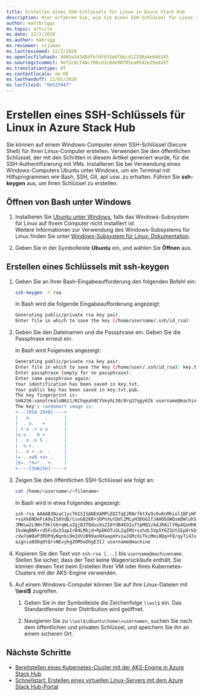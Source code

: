 ```yaml
---
title: Erstellen eines SSH-Schlüssels für Linux in Azure Stack Hub
description: Hier erfahren Sie, wie Sie einen SSH-Schlüssel für Linux in Azure Stack Hub erstellen.
author: mattbriggs
ms.topic: article
ms.date: 12/2/2020
ms.author: mabrigg
ms.reviewer: sijuman
ms.lastreviewed: 12/2/2020
ms.openlocfilehash: 4d85a543484fb7dfd33e6fb6c412198a4e646345
ms.sourcegitcommit: 9ef2cdc748cf00cd3c8de90705ea0542e29ada97
ms.translationtype: HT
ms.contentlocale: de-DE
ms.lasthandoff: 12/02/2020
ms.locfileid: "96525947"
---
```

# <a name="create-an-ssh-key-for-linux-on-azure-stack-hub"></a>Erstellen eines SSH-Schlüssels für Linux in Azure Stack Hub

Sie können auf einem Windows-Computer einen SSH-Schlüssel (Secure Shell) für Ihren Linux-Computer erstellen. Verwenden Sie den öffentlichen Schlüssel, der mit den Schritten in diesem Artikel generiert wurde, für die SSH-Authentifizierung mit VMs. Installieren Sie bei Verwendung eines Windows-Computers Ubuntu unter Windows, um ein Terminal mit Hilfsprogrammen wie Bash, SSH, Git, apt usw. zu erhalten. Führen Sie **ssh-keygen** aus, um Ihren Schlüssel zu erstellen.

## <a name="open-bash-on-windows"></a>Öffnen von Bash unter Windows

1. Installieren Sie [Ubuntu unter Windows](https://www.microsoft.com/en-us/p/ubuntu/9nblggh4msv6?activetab=pivot:overviewtab), falls das Windows-Subsystem für Linux auf Ihrem Computer nicht installiert ist.  
    Weitere Informationen zur Verwendung des Windows-Subsystems für Linux finden Sie unter [Windows-Subsystem für Linux: Dokumentation](/windows/wsl/about).

2. Geben Sie in der Symbolleiste **Ubuntu** ein, und wählen Sie **Öffnen** aus.

## <a name="create-a-key-with-ssh-keygen"></a>Erstellen eines Schlüssels mit ssh-keygen

1. Geben Sie an Ihrer Bash-Eingabeaufforderung den folgenden Befehl ein:

    ```bash  
    ssh-keygen -t rsa
    ```

    In Bash wird die folgende Eingabeaufforderung angezeigt:

    ```bash
    Generating public/private rsa key pair.
    Enter file in which to save the key (/home/username/.ssh/id_rsa):
    ```

2. Geben Sie den Dateinamen und die Passphrase ein. Geben Sie die Passphrase erneut ein.

    In Bash wird Folgendes angezeigt:

    ```bash
    Generating public/private rsa key pair.
    Enter file in which to save the key (/home/user/.ssh/id_rsa): key.txt
    Enter passphrase (empty for no passphrase):
    Enter same passphrase again:
    Your identification has been saved in key.txt.
    Your public key has been saved in key.txt.pub.
    The key fingerprint is:
    SHA256:xanotrealoN6z1/KChqeah0CYVeyhL50/0rq37qgy6Ik username@machine
    The key's randomart image is:
    +---[RSA 2048]----+
    |   o.     .      |
    |  . o.   +       |
    | + o .+ o o      |
    |o o .  O +       |
    | . o .o S .      |
    |  o +. .         |
    |.  o +..o. .     |
    |= . ooB +o+ .    |
    |E=..*X=*.. +.    |
    +----[SHA256]-----+
    ```

3. Zeigen Sie den öffentlichen SSH-Schlüssel wie folgt an:

    ```bash
    cat /home/<username>/<filename>
    ```

    In Bash wird in etwa Folgendes angezeigt:

    ```bash
    ssh-rsa AAAAB3NzaC1ycTHISISANEXAMPLEDITqEJRNrf6tXy9c0vKnMhiol1BFzHFV3
    +suXk6NDeFcA9uI58VdD/CuvG826R+3OPnXutDdl2MLyH3DGG1fJAHObUWQxmDWluhSGb
    JMHiw2L9Wnf9klG6+qWLuZgjB3TQdus8sZI8YdB4EOIuftpMQ1zkAJRAilY0p4QxHhKbU
    IkvWqBNR+rd5FcQx33apIrB4LMkjd+RpDKOTuSL2qIM2+szhdL5Vp5Y6Z1Ut1EpOrkbg1
    cVw7oW0eP3ROPdyNqnbi9m1UVzB99aoNXaepmYviwJGMzXsTkiMmi8Qq+F8/qy7i4Jxl0
    aignia880qOtQrvNEvyhgZOM5oDhgE3IJ username@machine
    ```

4. Kopieren Sie den Text von `ssh-rsa [...]` bis `username@machinename`. Stellen Sie sicher, dass der Text keine Wagenrückläufe enthält. Sie können diesen Text beim Erstellen Ihrer VM oder Ihres Kubernetes-Clusters mit der AKS-Engine verwenden.

5. Auf einem Windows-Computer können Sie auf Ihre Linux-Dateien mit **\\\\wsl$** zugreifen.

    1. Geben Sie in der Symbolleiste die Zeichenfolge `\\wsl$` ein. Das Standardfenster Ihrer Distribution wird geöffnet.

    2. Navigieren Sie zu `\\wsl$\Ubuntu\home\<username>`, suchen Sie nach dem öffentlichen und privaten Schlüssel, und speichern Sie ihn an einem sicheren Ort.

## <a name="next-steps"></a>Nächste Schritte

- [Bereitstellen eines Kubernetes-Cluster mit der AKS-Engine in Azure Stack Hub](azure-stack-kubernetes-aks-engine-deploy-cluster.md)
- [Schnellstart: Erstellen eines virtuellen Linux-Servers mit dem Azure Stack Hub-Portal](azure-stack-quick-linux-portal.md)
